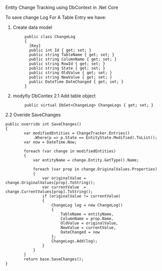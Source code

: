 Entity Change Tracking using DbContext in .Net Core


To save change Log For A Table Entry we have:

1. Create data model

            public class ChangeLog
            {
              [Key]
              public int Id { get; set; }
              public string TableName { get; set; }
              public string ColumnName { get; set; }
              public string RowId { get; set; }
              public string State { get; set; }
              public string OldValue { get; set; }
              public string NewValue { get; set; }
              public DateTime DateChanged { get; set; }
            }
    
2. modyfiy DbContex
  2.1 Add table object 
  
            public virtual DbSet<ChangeLog> ChangeLogs { get; set; }    
  
  2.2 Overide SaveChanges

    public override int SaveChanges()
    {
            var modifiedEntities = ChangeTracker.Entries()
                .Where(p => p.State == EntityState.Modified).ToList();
            var now = DateTime.Now;

            foreach (var change in modifiedEntities)
            {
                var entityName = change.Entity.GetType().Name;

                foreach (var prop in change.OriginalValues.Properties)
                {
                    var originalValue = change.OriginalValues[prop].ToString();
                    var currentValue  = change.CurrentValues[prop].ToString();
                    if (originalValue != currentValue)
                    {
                        ChangeLog log = new ChangeLog()
                        {
                            TableName = entityName,
                            ColumnName = prop.Name,
                            OldValue = originalValue,
                            NewValue = currentValue,
                            DateChanged = now
                        };
                        ChangeLogs.Add(log);
                    }
                }
            }
            return base.SaveChanges();
    }
